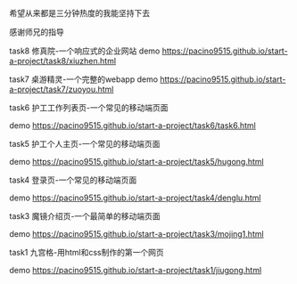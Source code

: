 ﻿希望从来都是三分钟热度的我能坚持下去

感谢师兄的指导



task8 修真院-一个响应式的企业网站
demo  https://pacino9515.github.io/start-a-project/task8/xiuzhen.html

task7 桌游精灵-一个完整的webapp
demo  https://pacino9515.github.io/start-a-project/task7/zuoyou.html

task6 护工工作列表页-一个常见的移动端页面

demo  https://pacino9515.github.io/start-a-project/task6/task6.html

task5  护工个人主页-一个常见的移动端页面

demo  https://pacino9515.github.io/start-a-project/task5/hugong.html

task4  登录页-一个常见的移动端页面

demo  https://pacino9515.github.io/start-a-project/task4/denglu.html

task3  魔镜介绍页-一个最简单的移动端页面

demo  https://pacino9515.github.io/start-a-project/task3/mojing1.html

task1  九宫格-用html和css制作的第一个网页

demo  https://pacino9515.github.io/start-a-project/task1/jiugong.html
